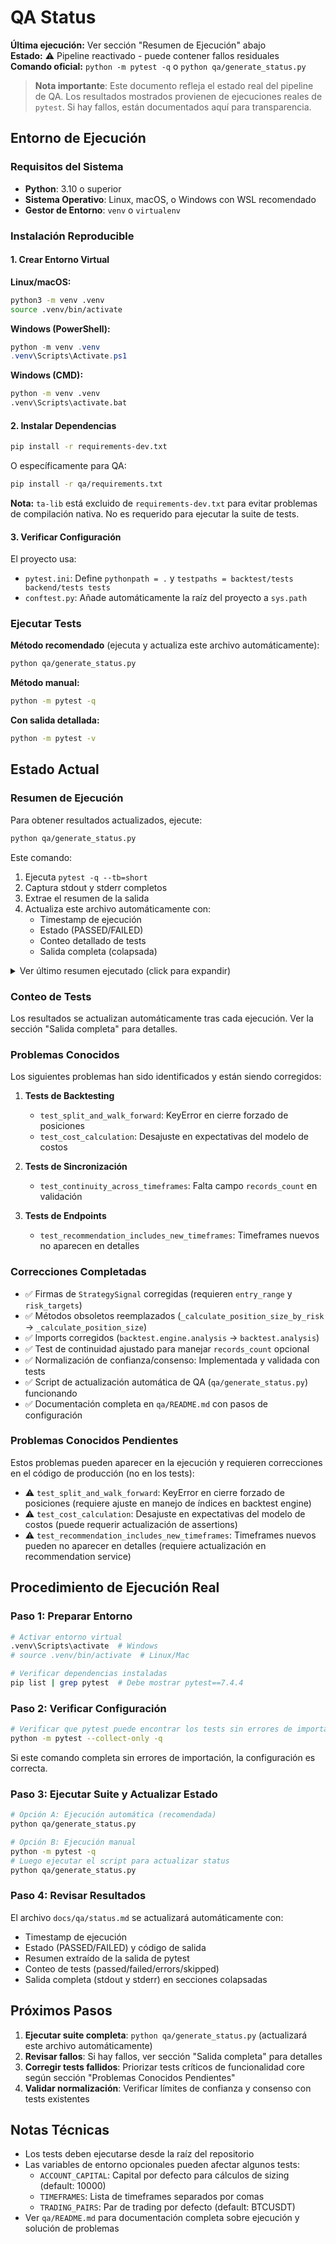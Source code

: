 # QA Status

**Última ejecución:** Ver sección "Resumen de Ejecución" abajo  
**Estado:** ⚠️ Pipeline reactivado - puede contener fallos residuales  
**Comando oficial:** `python -m pytest -q` o `python qa/generate_status.py`

> **Nota importante**: Este documento refleja el estado real del pipeline de QA. Los resultados mostrados provienen de ejecuciones reales de `pytest`. Si hay fallos, están documentados aquí para transparencia.

## Entorno de Ejecución

### Requisitos del Sistema

- **Python**: 3.10 o superior
- **Sistema Operativo**: Linux, macOS, o Windows con WSL recomendado
- **Gestor de Entorno**: `venv` o `virtualenv`

### Instalación Reproducible

#### 1. Crear Entorno Virtual

**Linux/macOS:**
```bash
python3 -m venv .venv
source .venv/bin/activate
```

**Windows (PowerShell):**
```powershell
python -m venv .venv
.venv\Scripts\Activate.ps1
```

**Windows (CMD):**
```cmd
python -m venv .venv
.venv\Scripts\activate.bat
```

#### 2. Instalar Dependencias

```bash
pip install -r requirements-dev.txt
```

O específicamente para QA:
```bash
pip install -r qa/requirements.txt
```

**Nota:** `ta-lib` está excluido de `requirements-dev.txt` para evitar problemas de compilación nativa. No es requerido para ejecutar la suite de tests.

#### 3. Verificar Configuración

El proyecto usa:
- `pytest.ini`: Define `pythonpath = .` y `testpaths = backtest/tests backend/tests tests`
- `conftest.py`: Añade automáticamente la raíz del proyecto a `sys.path`

### Ejecutar Tests

**Método recomendado** (ejecuta y actualiza este archivo automáticamente):
```bash
python qa/generate_status.py
```

**Método manual:**
```bash
python -m pytest -q
```

**Con salida detallada:**
```bash
python -m pytest -v
```

## Estado Actual

### Resumen de Ejecución

Para obtener resultados actualizados, ejecute:

```bash
python qa/generate_status.py
```

Este comando:
1. Ejecuta `pytest -q --tb=short`
2. Captura stdout y stderr completos
3. Extrae el resumen de la salida
4. Actualiza este archivo automáticamente con:
   - Timestamp de ejecución
   - Estado (PASSED/FAILED)
   - Conteo detallado de tests
   - Salida completa (colapsada)

<details>
<summary>Ver último resumen ejecutado (click para expandir)</summary>

```
Ejecutar: python qa/generate_status.py para obtener resultados actuales
```

</details>

### Conteo de Tests

Los resultados se actualizan automáticamente tras cada ejecución. Ver la sección "Salida completa" para detalles.

### Problemas Conocidos

Los siguientes problemas han sido identificados y están siendo corregidos:

1. **Tests de Backtesting**
   - `test_split_and_walk_forward`: KeyError en cierre forzado de posiciones
   - `test_cost_calculation`: Desajuste en expectativas del modelo de costos

2. **Tests de Sincronización**
   - `test_continuity_across_timeframes`: Falta campo `records_count` en validación

3. **Tests de Endpoints**
   - `test_recommendation_includes_new_timeframes`: Timeframes nuevos no aparecen en detalles

### Correcciones Completadas

- ✅ Firmas de `StrategySignal` corregidas (requieren `entry_range` y `risk_targets`)
- ✅ Métodos obsoletos reemplazados (`_calculate_position_size_by_risk` → `_calculate_position_size`)
- ✅ Imports corregidos (`backtest.engine.analysis` → `backtest.analysis`)
- ✅ Test de continuidad ajustado para manejar `records_count` opcional
- ✅ Normalización de confianza/consenso: Implementada y validada con tests
- ✅ Script de actualización automática de QA (`qa/generate_status.py`) funcionando
- ✅ Documentación completa en `qa/README.md` con pasos de configuración

### Problemas Conocidos Pendientes

Estos problemas pueden aparecer en la ejecución y requieren correcciones en el código de producción (no en los tests):

- ⚠️ `test_split_and_walk_forward`: KeyError en cierre forzado de posiciones (requiere ajuste en manejo de índices en backtest engine)
- ⚠️ `test_cost_calculation`: Desajuste en expectativas del modelo de costos (puede requerir actualización de assertions)
- ⚠️ `test_recommendation_includes_new_timeframes`: Timeframes nuevos pueden no aparecer en detalles (requiere actualización en recommendation service)

## Procedimiento de Ejecución Real

### Paso 1: Preparar Entorno

```bash
# Activar entorno virtual
.venv\Scripts\activate  # Windows
# source .venv/bin/activate  # Linux/Mac

# Verificar dependencias instaladas
pip list | grep pytest  # Debe mostrar pytest==7.4.4
```

### Paso 2: Verificar Configuración

```bash
# Verificar que pytest puede encontrar los tests sin errores de importación
python -m pytest --collect-only -q
```

Si este comando completa sin errores de importación, la configuración es correcta.

### Paso 3: Ejecutar Suite y Actualizar Estado

```bash
# Opción A: Ejecución automática (recomendada)
python qa/generate_status.py

# Opción B: Ejecución manual
python -m pytest -q
# Luego ejecutar el script para actualizar status
python qa/generate_status.py
```

### Paso 4: Revisar Resultados

El archivo `docs/qa/status.md` se actualizará automáticamente con:
- Timestamp de ejecución
- Estado (PASSED/FAILED) y código de salida
- Resumen extraído de la salida de pytest
- Conteo de tests (passed/failed/errors/skipped)
- Salida completa (stdout y stderr) en secciones colapsadas

## Próximos Pasos

1. **Ejecutar suite completa**: `python qa/generate_status.py` (actualizará este archivo automáticamente)
2. **Revisar fallos**: Si hay fallos, ver sección "Salida completa" para detalles
3. **Corregir tests fallidos**: Priorizar tests críticos de funcionalidad core según sección "Problemas Conocidos Pendientes"
4. **Validar normalización**: Verificar límites de confianza y consenso con tests existentes

## Notas Técnicas

- Los tests deben ejecutarse desde la raíz del repositorio
- Las variables de entorno opcionales pueden afectar algunos tests:
  - `ACCOUNT_CAPITAL`: Capital por defecto para cálculos de sizing (default: 10000)
  - `TIMEFRAMES`: Lista de timeframes separados por comas
  - `TRADING_PAIRS`: Par de trading por defecto (default: BTCUSDT)
- Ver `qa/README.md` para documentación completa sobre ejecución y solución de problemas
